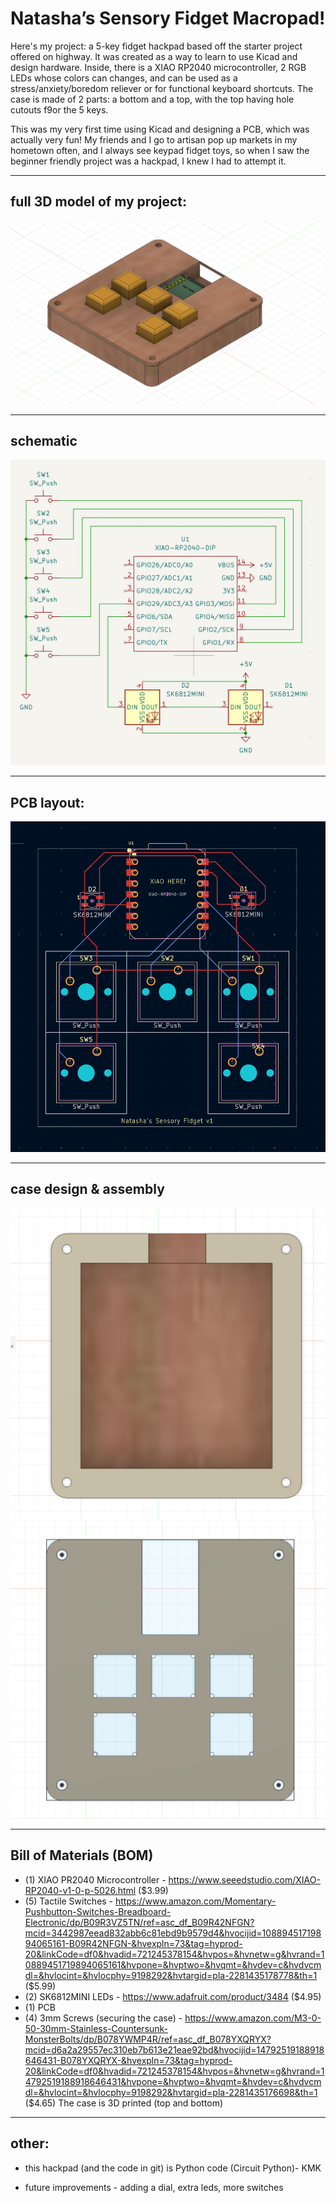 # Natasha’s Sensory Fidget Macropad!

Here's my project: a 5-key fidget hackpad based off the starter project offered on highway. It was created as a way to learn to use Kicad and design hardware. Inside, there is a XIAO RP2040 microcontroller, 2 RGB LEDs whose colors can changes, and can be used as a stress/anxiety/boredom reliever or for functional keyboard shortcuts. The case is made of 2 parts: a bottom and a top, with the top having hole cutouts f9or the 5 keys.

This was my very first time using Kicad and designing a PCB, which was actually very fun! My friends and I go to artisan pop up markets in my hometown often, and I always see keypad fidget toys, so when I saw the beginner friendly project was a hackpad, I knew I had to attempt it.

---
## full 3D model of my project:

![Hackpad Overview](images/assembled_macroPAD.png)

---

## schematic

![Schematic](images/schematic.png)

---

## PCB layout:

![PCB Layout](images/pcb_layout.png)

---

## case design & assembly

![Case Rendering](images/bottomCase_CAD.png)
![Case Rendering](images/topCase_CAD.png)

---

## Bill of Materials (BOM)

- (1) XIAO PR2040 Microcontroller - https://www.seeedstudio.com/XIAO-RP2040-v1-0-p-5026.html ($3.99)
- (5) Tactile Switches - https://www.amazon.com/Momentary-Pushbutton-Switches-Breadboard-Electronic/dp/B09R3VZ5TN/ref=asc_df_B09R42NFGN?mcid=3442987eead832abb6c81ebd9b9579d4&hvocijid=10889451719894065161-B09R42NFGN-&hvexpln=73&tag=hyprod-20&linkCode=df0&hvadid=721245378154&hvpos=&hvnetw=g&hvrand=10889451719894065161&hvpone=&hvptwo=&hvqmt=&hvdev=c&hvdvcmdl=&hvlocint=&hvlocphy=9198292&hvtargid=pla-2281435178778&th=1 ($5.99)
- (2) SK6812MINI LEDs  - https://www.adafruit.com/product/3484 ($4.95)
- (1) PCB
- (4) 3mm Screws (securing the case) - https://www.amazon.com/M3-0-50-30mm-Stainless-Countersunk-MonsterBolts/dp/B078YWMP4R/ref=asc_df_B078YXQRYX?mcid=d6a2a29557ec310eb7b613e21eae92bd&hvocijid=14792519188918646431-B078YXQRYX-&hvexpln=73&tag=hyprod-20&linkCode=df0&hvadid=721245378154&hvpos=&hvnetw=g&hvrand=14792519188918646431&hvpone=&hvptwo=&hvqmt=&hvdev=c&hvdvcmdl=&hvlocint=&hvlocphy=9198292&hvtargid=pla-2281435176698&th=1 ($4.65)
 The case is 3D printed (top and bottom)

---

## other:
- this hackpad (and the code in git) is Python code (Circuit Python)- KMK

- future improvements - adding a dial, extra leds, more switches

